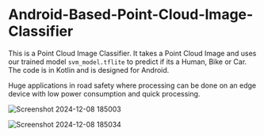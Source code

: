 # Android-Based-Point-Cloud-Image-Classifier
This is a Point Cloud Image Classifier. It takes a Point Cloud Image and uses our trained model `svm_model.tflite` to predict if its a Human, Bike or Car. The code is in Kotlin and is designed for Android.

Huge applications in road safety where processing can be done on an edge device with low power consumption and quick processing.

![Screenshot 2024-12-08 185003](https://github.com/user-attachments/assets/f2708379-21a8-455b-9c7b-31416b1c3739)

![Screenshot 2024-12-08 185034](https://github.com/user-attachments/assets/dbdebe2f-14d2-4428-83a7-41b7743fec5c)
